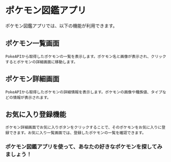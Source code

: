 # ポケモン図鑑アプリ

ポケモン図鑑アプリでは、以下の機能が利用できます。

## ポケモン一覧画面

    PokeAPIから取得したポケモンの一覧を表示します。ポケモン名と画像が表示され、クリックするとポケモンの詳細画面に移動します。

## ポケモン詳細画面

    PokeAPIから取得したポケモンの詳細情報を表示します。ポケモンの画像や種族値、タイプなどの情報が表示されます。

## お気に入り登録機能

    ポケモン詳細画面でお気に入りボタンをクリックすることで、そのポケモンをお気に入りに登録できます。お気に入り一覧画面では、登録したポケモンの一覧を確認できます。

### ポケモン図鑑アプリを使って、あなたの好きなポケモンを探してみましょう！
